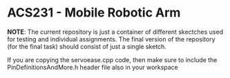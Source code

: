 # ACS231 - Mobile Robotic Arm

**NOTE**: The current repository is just a container of different skectches used for testing and individual assignments. The final version of the repository (for the final task) should consist of just a single sketch.

If you are copying the servoease.cpp code, then make sure to include the PinDefinitionsAndMore.h header file also in your workspace
